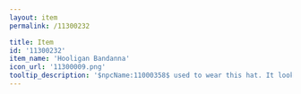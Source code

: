```yaml
---
layout: item
permalink: /11300232

title: Item
id: '11300232'
item_name: 'Hooligan Bandanna'
icon_url: '11300009.png'
tooltip_description: '$npcName:11000358$ used to wear this hat. It looks like something a street thug would wear.'
---
```

